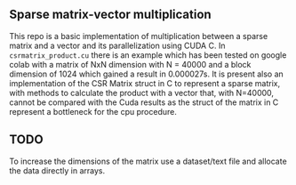 ## Sparse matrix-vector multiplication
This repo is a basic implementation of multiplication between a sparse matrix and a vector and its parallelization using CUDA C. In `csrmatrix_product.cu` there is an example which has been tested on google colab with a matrix of NxN dimension with N = 40000 and a block dimension of 1024 which gained a result in 0.000027s.
It is present also an implementation of the CSR Matrix struct in C to represent a sparse matrix, with methods to calculate the product with a vector that, with N=40000, cannot be compared with the Cuda results as the struct of the matrix in C represent a bottleneck for the cpu procedure.
## TODO
To increase the dimensions of the matrix use a dataset/text file and allocate the data directly in arrays.